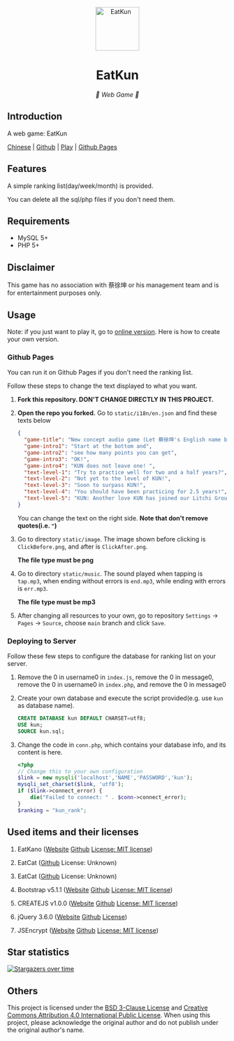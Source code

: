 <p align="center">
  <a href="https://chicxk.pages.dev/"><img src="static/image/ClickBefore.png" width="100" height="100" alt="EatKun"></a>
</p>
<div align="center">

# EatKun

_🦌 Web Game 🥛_

</div>


## Introduction

A web game: EatKun

[Chinese](README.md)
|
[Github](https://github.com/fgfobdpqjs)
|
[Play](https://chicxk.pages.dev/)
|
[Github Pages](https://fgfobdpqjs.github.io/EatKun/index.html)

## Features

A simple ranking list(day/week/month) is provided.

You can delete all the sql/php files if you don't need them.

## Requirements

+ MySQL 5+
+ PHP 5+

## Disclaimer

This game has no association with 蔡徐坤 or his management team and is for entertainment purposes only.

## Usage

Note: if you just want to play it, go to [online version](https://chicxk.pages.dev/). Here is how to create your own version.

### Github Pages

You can run it on Github Pages if you don't need the ranking list.

Follow these steps to change the text displayed to what you want.

1. **Fork this repository. DON'T CHANGE DIRECTLY IN THIS PROJECT.**

2. **Open the repo you forked.** Go to `static/i18n/en.json` and find these texts below

   ```json
   {
     "game-title": "New concept audio game (Let 蔡徐坤's English name be KUN.)",
     "game-intro1": "Start at the bottom and",
     "game-intro2": "see how many points you can get",
     "game-intro3": "OK!",
     "game-intro4": "KUN does not leave one! ",
     "text-level-1": "Try to practice well for two and a half years?",
     "text-level-2": "Not yet to the level of KUN!",
     "text-level-3": "Soon to surpass KUN!",
     "text-level-4": "You should have been practicing for 2.5 years!",
     "text-level-5": "KUN: Another love KUN has joined our Litchi Group!",
   }
   ```

   You can change the text on the right side. **Note that don't remove quotes(i.e. `"`)**

3. Go to directory `static/image`. The image shown before clicking is `ClickBefore.png`, and after is `ClickAfter.png`.

   **The file type must be png**

4. Go to directory `static/music`. The sound played when tapping is `tap.mp3`, when ending without errors is `end.mp3`, while ending with errors is `err.mp3`.

   **The file type must be mp3**

5. After changing all resources to your own, go to repository `Settings` -> `Pages` -> `Source`, choose `main` branch and click `Save`.

### Deploying to Server

Follow these few steps to configure the database for ranking list on your server.

1. Remove the 0 in username0 in `index.js`, remove the 0 in message0, remove the 0 in username0 in `index.php`, and remove the 0 in message0

2. Create your own database and execute the script provided(e.g. use `kun` as database name).
   
   ```sql
   CREATE DATABASE kun DEFAULT CHARSET=utf8;
   USE kun;
   SOURCE kun.sql;
   ```
   
3. Change the code in `conn.php`, which contains your database info, and its content is here.

   ```php
   <?php
   // Change this to your own configuration
   $link = new mysqli('localhost','NAME','PASSWORD','kun');
   mysqli_set_charset($link, 'utf8');
   if ($link->connect_error) {
       die("Failed to connect: " . $conn->connect_error);
   }
   $ranking = "kun_rank";
   ```

## Used items and their licenses

1. EatKano ([Website](https://xingye.me/game/eatkano) [Github](https://github.com/arcxingye/EatKano) [License: MIT license](https://raw.githubusercontent.com/arcxingye/EatKano/refs/heads/main/LICENSE))

2. EatCat ([Github](https://github.com/122440367/eatcat) License: Unknown)

3. EatCat ([Github](https://github.com/Webpage-gh/eatcat) License: Unknown)

4. Bootstrap v5.1.1 ([Website](https://getbootstrap.com/) [Github](https://github.com/twbs/bootstrap/releases/tag/v5.1.1) [License: MIT license](https://raw.githubusercontent.com/twbs/bootstrap/refs/heads/main/LICENSE))

5. CREATEJS v1.0.0 ([Website](http://createjs.com/) [Github](https://github.com/CreateJS/CreateJS) [License: MIT license](https://raw.githubusercontent.com/CreateJS/CreateJS/refs/heads/master/LICENSE))

6. jQuery 3.6.0 ([Website](https://jquery.com/) [Github](https://github.com/jquery/jquery/releases/tag/3.6.0) [License](https://raw.githubusercontent.com/jquery/jquery/refs/heads/main/LICENSE.txt))

7. JSEncrypt ([Website](https://travistidwell.com/jsencrypt) [Github](https://github.com/travist/jsencrypt) [License: MIT license](https://raw.githubusercontent.com/travist/jsencrypt/refs/heads/master/LICENSE.txt))

## Star statistics

[![Stargazers over time](https://starchart.cc/fgfobdpqjs/EatKun.svg?variant=adaptive)](https://starchart.cc/fgfobdpqjs/EatKun)

## Others

This project is licensed under the [BSD 3-Clause License](https://raw.githubusercontent.com/fgfobdpqjs/EatKun/refs/heads/main/LICENSE) and [Creative Commons Attribution 4.0 International Public License](https://raw.githubusercontent.com/fgfobdpqjs/EatKun/refs/heads/main/LICENSE-text). When using this project, please acknowledge the original author and do not publish under the original author's name.